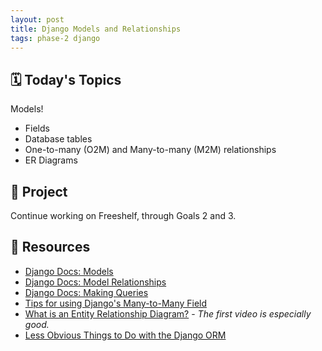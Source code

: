 ```yaml
---
layout: post
title: Django Models and Relationships
tags: phase-2 django
---
```


## 🗓️ Today's Topics

Models!

- Fields
- Database tables
- One-to-many (O2M) and Many-to-many (M2M) relationships
- ER Diagrams

## 🎯 Project

Continue working on Freeshelf, through Goals 2 and 3.

## 🔖 Resources

- [Django Docs: Models](https://docs.djangoproject.com/en/3.2/topics/db/models/)
- [Django Docs: Model Relationships](https://docs.djangoproject.com/en/3.2/topics/db/examples/)
- [Django Docs: Making Queries](https://docs.djangoproject.com/en/3.2/topics/db/queries/)
- [Tips for using Django's Many-to-Many Field](https://www.revsys.com/tidbits/tips-using-djangos-manytomanyfield/)
- [What is an Entity Relationship Diagram?](https://www.lucidchart.com/pages/er-diagrams) - _The first video is especially good._
- [Less Obvious Things to Do with the Django ORM](https://markusholtermann.eu/2019/03/less-obvious-things-to-do-with-djangos-orm/)
